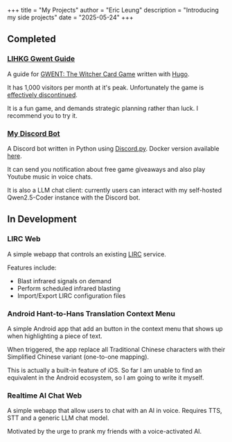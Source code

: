 +++
title = "My Projects"
author = "Eric Leung"
description = "Introducing my side projects"
date = "2025-05-24"
+++

## Completed

### [LIHKG Gwent Guide](https://regunakyle.github.io/lihkg-gwent-guide/)

A guide for [GWENT: The Witcher Card Game](https://www.playgwent.com/) written with [Hugo](https://gohugo.io/).

It has 1,000 visitors per month at it's peak. Unfortunately the game is [effectively discontinued](https://www.ign.com/articles/cd-projekt-red-is-sunsetting-support-for-gwent-the-witcher-card-game).

It is a fun game, and demands strategic planning rather than luck. I recommend you to try it.

### [My Discord Bot](https://github.com/regunakyle/my-discord-bot)

A Discord bot written in Python using [Discord.py](https://discordpy.readthedocs.io/en/stable/). Docker version available [here](https://hub.docker.com/r/regunakyle/my-discord-bot).

It can send you notification about free game giveaways and also play Youtube music in voice chats.

It is also a LLM chat client: currently users can interact with my self-hosted Qwen2.5-Coder instance with the Discord bot.

## In Development

### LIRC Web

A simple webapp that controls an existing [LIRC](https://www.lirc.org/) service.

Features include:

- Blast infrared signals on demand
- Perform scheduled infrared blasting
- Import/Export LIRC configuration files

### Android Hant-to-Hans Translation Context Menu

A simple Android app that add an button in the context menu that shows up when highlighting a piece of text.

When triggered, the app replace all Traditional Chinese characters with their Simplified Chinese variant (one-to-one mapping).

This is actually a built-in feature of iOS. So far I am unable to find an equivalent in the Android ecosystem, so I am going to write it myself.

### Realtime AI Chat Web

A simple webapp that allow users to chat with an AI in voice. Requires TTS, STT and a generic LLM chat model.

Motivated by the urge to prank my friends with a voice-activated AI.
